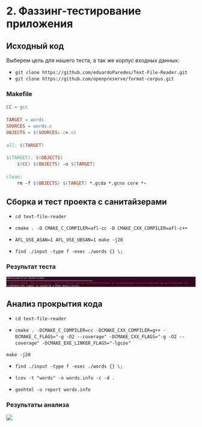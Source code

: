 # 2. Фаззинг-тестирование приложения

## Исходный код

Выберем цель для нашего теста, а так же корпус входных данных:
- `git clone https://github.com/eduardoParedes/Text-File-Reader.git`
- `git clone https://github.com/openpreserve/format-corpus.git`

### Makefile

```Makefile
CC = gcc

TARGET = words 
SOURCES = words.c
OBJECTS = $(SOURCES:.c=.o)

all: $(TARGET)

$(TARGET): $(OBJECTS)
	$(CC) $(OBJECTS) -o $(TARGET)

clean:
	rm -f $(OBJECTS) $(TARGET) *.gcda *.gcno core *~
```

## Сборка и тест проекта с санитайзерами

- `cd text-file-reader`

- `cmake . -D CMAKE_C_COMPILER=afl-cc -D CMAKE_CXX_COMPILER=afl-c++`

- `AFL_USE_ASAN=1 AFL_USE_UBSAN=1 make -j20`

- `find ./input -type f -exec ./words {} \;`

### Результат теста

![](./img/san-test.png)

## Анализ прокрытия кода

- `cd text-file-reader`

- `cmake . -DCMAKE_C_COMPILER=cc -DCMAKE_CXX_COMPILER=g++ -DCMAKE_C_FLAGS="-g -O2 --coverage" -DCMAKE_CXX_FLAGS="-g -O2 --coverage" -DCMAKE_EXE_LINKER_FLAGS="-lgcov"`

`make -j20`

- `find ./input -type f -exec ./words {} \;`

- `lcov -t "words" -o words.info -c -d .`
- `genhtml -o report words.info`

### Результаты анализа

![](./coverage.png)
